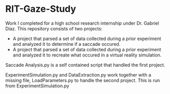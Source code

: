 # RIT-Gaze-Study
Work I completed for a high school research internship under Dr. Gabriel Diaz.
This repository consists of two projects:
- A project that parsed a set of data collected during a prior experiment and analyzed it to determine if a saccade occured.
- A project that parsed a set of data collected during a prior experiment and analyzed it to recreate what occured in a virtual reality simulation.

Saccade Analysis.py is a self contained script that handled the first project. 

ExperimentSimulation.py and DataExtraction.py work together with a missing file, LoadParameters.py to handle the second project.  This is run from ExperimentSimulation.py
